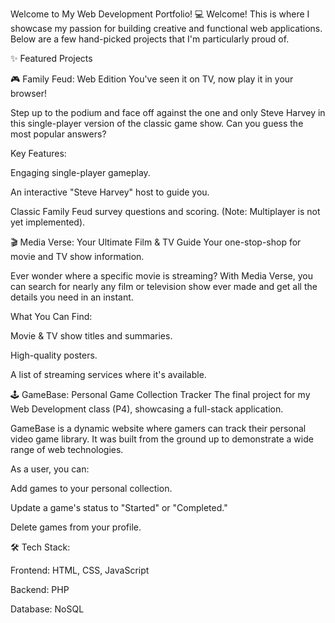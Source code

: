 Welcome to My Web Development Portfolio! 💻 Welcome! This is where I showcase my passion for building creative and functional web applications. Below are a few hand-picked projects that I'm particularly proud of.

✨ Featured Projects

🎮 Family Feud: Web Edition You've seen it on TV, now play it in your browser!

Step up to the podium and face off against the one and only Steve Harvey in this single-player version of the classic game show. Can you guess the most popular answers?

Key Features:

Engaging single-player gameplay.

An interactive "Steve Harvey" host to guide you.

Classic Family Feud survey questions and scoring. (Note: Multiplayer is not yet implemented).

🎬 Media Verse: Your Ultimate Film & TV Guide Your one-stop-shop for movie and TV show information.

Ever wonder where a specific movie is streaming? With Media Verse, you can search for nearly any film or television show ever made and get all the details you need in an instant.

What You Can Find:

Movie & TV show titles and summaries.

High-quality posters.

A list of streaming services where it's available.

🕹️ GameBase: Personal Game Collection Tracker The final project for my Web Development class (P4), showcasing a full-stack application.

GameBase is a dynamic website where gamers can track their personal video game library. It was built from the ground up to demonstrate a wide range of web technologies.

As a user, you can:

Add games to your personal collection.

Update a game's status to "Started" or "Completed."

Delete games from your profile.

🛠️ Tech Stack:

Frontend: HTML, CSS, JavaScript

Backend: PHP

Database: NoSQL

